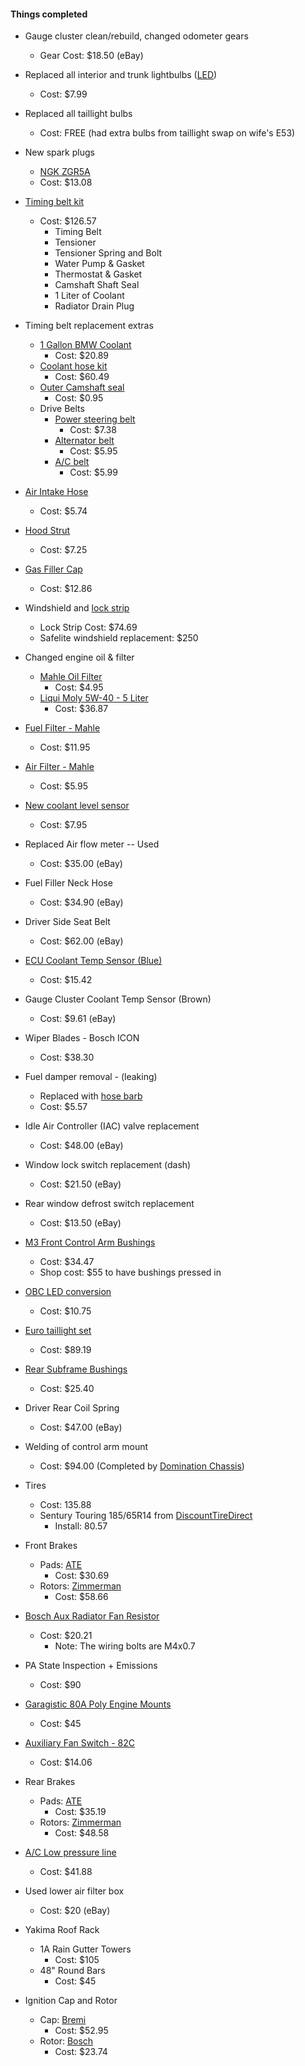 #### Things completed

* Gauge cluster clean/rebuild, changed odometer gears
   * Gear Cost: $18.50 (eBay)
* Replaced all interior and trunk lightbulbs ([LED](https://www.amazon.com/gp/product/B01FLGODQY/ref=oh_aui_detailpage_o07_s00?ie=UTF8&psc=1)) 
  * Cost: $7.99
* Replaced all taillight bulbs
  * Cost: FREE (had extra bulbs from taillight swap on wife's E53)
* New spark plugs
  * [NGK ZGR5A](https://www.ecstuning.com/b-ngk-parts/spark-plugs-set-of-six-zgr5a/12121279599kt1/)
  * Cost: $13.08
* [Timing belt kit](https://www.ecstuning.com/b-assembled-by-ecs-parts/ultimate-timing-belt-kit-level-2/m20_11~2/)
  * Cost: $126.57
    * Timing Belt
    * Tensioner
    * Tensioner Spring and Bolt
    * Water Pump & Gasket
    * Thermostat & Gasket
    * Camshaft Shaft Seal
    * 1 Liter of Coolant
    * Radiator Drain Plug
* Timing belt replacement extras
  * [1 Gallon BMW Coolant](https://www.ecstuning.com/b-genuine-bmw-parts/bmw-coolant-antifreeze-1-gallon/82141467704/)
      * Cost: $20.89
  * [Coolant hose kit](https://www.ecstuning.com/b-assembled-by-ecs-parts/coolant-hose-kit/11531279895kt/)
      * Cost: $60.49
  * [Outer Camshaft seal](https://www.bavauto.com/bmw-camshaft-seal-099201)
      * Cost: $0.95
  * Drive Belts
      * [Power steering belt](https://www.ecstuning.com/b-continental-parts/power-steering-belt/32421706825~con/)
        * Cost: $7.38
      * [Alternator belt](https://www.ecstuning.com/b-continental-parts/drive-belt-alternator/11511706710~con/)
        * Cost: $5.95
      * [A/C belt](https://www.ecstuning.com/b-conti-tech-parts/air-conditioning-accessory-belt/64551722990~con/)
        * Cost: $5.99

* [Air Intake Hose](https://www.ecstuning.com/b-mtc-parts/rubber-boot/13711285479~mtc/)
  * Cost: $5.74
* [Hood Strut](https://www.ecstuning.com/b-uro-parts/hood-prop-strut-priced-each/51231906286~uro/)
  * Cost: $7.25
* [Gas Filler Cap](https://www.ecstuning.com/b-febi-parts/fuel-tank-filler-cap/16116750564~feb/)
  * Cost: $12.86
* Windshield and [lock strip](https://www.ecstuning.com/b-genuine-bmw-parts/windshield-molding-chrome/51311884402/)
  * Lock Strip Cost: 	$74.69
  * Safelite windshield replacement: $250
* Changed engine oil & filter
  * [Mahle Oil Filter](https://www.bavauto.com/bmw-oil-filter-oc49)
    * Cost: $4.95
  * [Liqui Moly 5W-40 - 5 Liter](https://www.amazon.com/gp/product/B005H2SHS8/ref=oh_aui_detailpage_o08_s00?ie=UTF8&psc=1)
    * Cost: $36.87
* [Fuel Filter - Mahle](https://www.bavauto.com/bmw-fuel-filter-kl9)
  * Cost: $11.95
* [Air Filter - Mahle](https://www.bavauto.com/bmw-air-filter-lx105)
  * Cost: $5.95
* [New coolant level sensor](https://www.bavauto.com/bmw-coolant-level-sender-61311375715u)
  * Cost: $7.95
* Replaced Air flow meter -- Used
  * Cost: $35.00 (eBay)
* Fuel Filler Neck Hose
  * Cost: $34.90 (eBay)
* Driver Side Seat Belt
  * Cost: $62.00 (eBay)
* [ECU Coolant Temp Sensor (Blue)](https://www.amazon.com/gp/product/B001CO2VU0/ref=oh_aui_detailpage_o01_s00?ie=UTF8&psc=1)
  * Cost: $15.42
* Gauge Cluster Coolant Temp Sensor (Brown)
  * Cost: $9.61 (eBay)
* Wiper Blades - Bosch ICON
  * Cost: $38.30
* Fuel damper removal - (leaking)
  * Replaced with [hose barb](https://www.amazon.com/gp/product/B013VTGBX6/ref=oh_aui_detailpage_o00_s00?ie=UTF8&psc=1)
  * Cost: $5.57
* Idle Air Controller (IAC) valve replacement
  * Cost: $48.00 (eBay)
* Window lock switch replacement (dash)
  * Cost: $21.50 (eBay)
* Rear window defrost switch replacement
  * Cost: $13.50 (eBay)
* [M3 Front Control Arm Bushings](https://www.ecstuning.com/b-lemforder-parts/m3-front-control-arm-bushing-set/31129069035~lem/)
  * Cost: $34.47
  * Shop cost: $55 to have bushings pressed in
* [OBC LED conversion](https://www.ebay.com/itm/BMW-LED-BULB-OBC-LIGHT-BAR-CONVERSION-KIT-E30-M3-325i-E28-E24-On-Board-Computer/253645904799?ssPageName=STRK%3AMEBIDX%3AIT&_trksid=p2057872.m2749.l2649)
  * Cost: $10.75
* [Euro taillight set](https://www.ebay.com/itm/Euro-Red-Clear-Rear-Tail-Light-w-Bulbs-Pair-For-1983-1987-BMW-E30-3-Series/123024666711?ssPageName=STRK%3AMEBIDX%3AIT&_trksid=p2057872.m2749.l2649)
  * Cost: $89.19
* [Rear Subframe Bushings](https://www.ecstuning.com/b-febi-parts/subframe-mount-bushing-priced-each/33311129144~feb/)
  * Cost: $25.40
* Driver Rear Coil Spring
  * Cost: $47.00 (eBay)
* Welding of control arm mount
  * Cost: $94.00 (Completed by [Domination Chassis](http://www.dominationchassis.com))
* Tires
  * Cost: 135.88
  * Sentury Touring 185/65R14 from [DiscountTireDirect](https://www.discounttiredirect.com/buy-tires/sentury-touring/p/35398)
    * Install: 80.57
* Front Brakes
  * Pads: [ATE](https://www.fcpeuro.com/products/bmw-brake-pad-set-d385a-1)
    * Cost: $30.69
  * Rotors: [Zimmerman](https://www.fcpeuro.com/products/bmw-brake-disc-zimmermann-34111160915)
    * Cost: $58.66
* [Bosch Aux Radiator Fan Resistor](https://www.ebay.com/itm/NEW-BMW-E12-E24-E28-E30-OEM-Radiator-Fan-Resistor-17-40-1-373-177-Bosch/351487666387)
  * Cost: $20.21
    * Note: The wiring bolts are M4x0.7
* PA State Inspection + Emissions
  * Cost: $90
* [Garagistic 80A Poly Engine Mounts](https://store.garagistic.com/bmw-performance-parts/bmw-3-series-parts/e30-performance-parts/E30-polyurethane-bushings/E30-80a-motor-mounts)
  * Cost: $45
* [Auxiliary Fan Switch - 82C](https://www.ecstuning.com/b-febi-parts/auxiliary-fan-switch-82c/61311364272-slash-82~f/)
  * Cost: $14.06
* Rear Brakes
  * Pads: [ATE](https://www.fcpeuro.com/products/bmw-disc-brake-pad-set-front-eu279)
    * Cost: $35.19
  * Rotors: [Zimmerman](https://www.fcpeuro.com/products/clone-bmw-disc-brake-rotor-rear-34216755407)
    * Cost: $48.58
* [A/C Low pressure line](https://www.amazon.com/gp/product/B000UOABB4/ref=oh_aui_detailpage_o03_s00?ie=UTF8&psc=1)
  * Cost: $41.88
* Used lower air filter box
  * Cost: $20 (eBay)
* Yakima Roof Rack
  * 1A Rain Gutter Towers
    * Cost: $105
  * 48" Round Bars
    * Cost: $45
* Ignition Cap and Rotor
  * Cap: [Bremi](https://www.ecstuning.com/b-bremi-parts/ignition-distributor-cap/12111725070~bri/)
    * Cost: $52.95
  * Rotor: [Bosch](https://www.ecstuning.com/b-bosch-parts/ignition-rotor/12111715906~bos/)
    * Cost: $23.74
